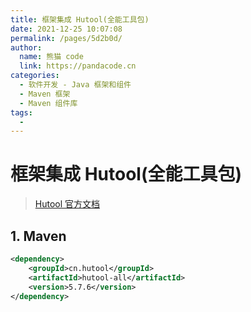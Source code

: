 ```yaml
---
title: 框架集成 Hutool(全能工具包)
date: 2021-12-25 10:07:08
permalink: /pages/5d2b0d/
author: 
  name: 熊猫 code
  link: https://pandacode.cn
categories: 
  - 软件开发 - Java 框架和组件
  - Maven 框架
  - Maven 组件库
tags: 
  - 
---
```


# 框架集成 Hutool(全能工具包)

> [Hutool 官方文档](https://hutool.cn/docs/#/)

## 1. Maven

```xml
<dependency>
    <groupId>cn.hutool</groupId>
    <artifactId>hutool-all</artifactId>
    <version>5.7.6</version>
</dependency>
```